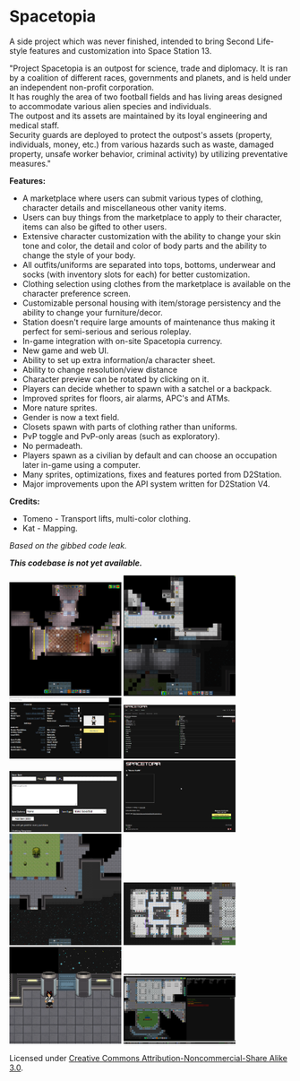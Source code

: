 # Spacetopia

A side project which was never finished, intended to bring Second Life-style features and customization into Space Station 13.

"Project Spacetopia is an outpost for science, trade and diplomacy. It is ran by a coalition of different races, governments and planets, and is held under an independent non-profit corporation.  
It has roughly the area of two football fields and has living areas designed to accommodate various alien species and individuals.  
The outpost and its assets are maintained by its loyal engineering and medical staff.  
Security guards are deployed to protect the outpost's assets (property, individuals, money, etc.) from various hazards such as waste, damaged property, unsafe worker behavior, criminal activity) by utilizing preventative measures."

**Features:**

*   A marketplace where users can submit various types of clothing, character details and miscellaneous other vanity items.
*   Users can buy things from the marketplace to apply to their character, items can also be gifted to other users.
*   Extensive character customization with the ability to change your skin tone and color, the detail and color of body parts and the ability to change the style of your body.
*   All outfits/uniforms are separated into tops, bottoms, underwear and socks (with inventory slots for each) for better customization.
*   Clothing selection using clothes from the marketplace is available on the character preference screen.
*   Customizable personal housing with item/storage persistency and the ability to change your furniture/decor.
*   Station doesn't require large amounts of maintenance thus making it perfect for semi-serious and serious roleplay.
*   In-game integration with on-site Spacetopia currency.
*   New game and web UI.
*   Ability to set up extra information/a character sheet.
*   Ability to change resolution/view distance
*   Character preview can be rotated by clicking on it.
*   Players can decide whether to spawn with a satchel or a backpack.
*   Improved sprites for floors, air alarms, APC's and ATMs.
*   More nature sprites.
*   Gender is now a text field.
*   Closets spawn with parts of clothing rather than uniforms.
*   PvP toggle and PvP-only areas (such as exploratory).
*   No permadeath.
*   Players spawn as a civilian by default and can choose an occupation later in-game using a computer.
*   Many sprites, optimizations, fixes and features ported from D2Station.
*   Major improvements upon the API system written for D2Station V4.

**Credits:**

*   Tomeno - Transport lifts, multi-color clothing.
*   Kat - Mapping.


*Based on the gibbed code leak.*

***This codebase is not yet available.***


<a href="screenshots/1.png" target="_blank"><img src="screenshots/1.png" alt="[IMG]" width="200"/></a>  <a href="screenshots/2.png" target="_blank"><img src="screenshots/2.png" alt="[IMG]" width="200"/></a>  <a href="screenshots/3.png" target="_blank"><img src="screenshots/3.png" alt="[IMG]" width="200"/></a>  <a href="screenshots/4.png" target="_blank"><img src="screenshots/4.png" alt="[IMG]" width="200"/></a>  <a href="screenshots/5.png" target="_blank"><img src="screenshots/5.png" alt="[IMG]" width="200"/></a>  <a href="screenshots/6.png" target="_blank"><img src="screenshots/6.png" alt="[IMG]" width="200"/></a>  <a href="screenshots/7.png" target="_blank"><img src="screenshots/7.png" alt="[IMG]" width="200"/></a>  <a href="screenshots/8.png" target="_blank"><img src="screenshots/8.png" alt="[IMG]" width="200"/></a>  <a href="screenshots/9.png" target="_blank"><img src="screenshots/9.png" alt="[IMG]" width="200"/></a>  <a href="screenshots/10.png" target="_blank"><img src="screenshots/10.png" alt="[IMG]" width="200"/></a>


Licensed under [Creative Commons Attribution-Noncommercial-Share Alike 3.0](http://creativecommons.org/licenses/by-nc-sa/3.0/).
